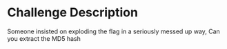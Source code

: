 # Challenge Description

Someone insisted on exploding the flag in a seriously messed up way, Can you extract the MD5 hash

